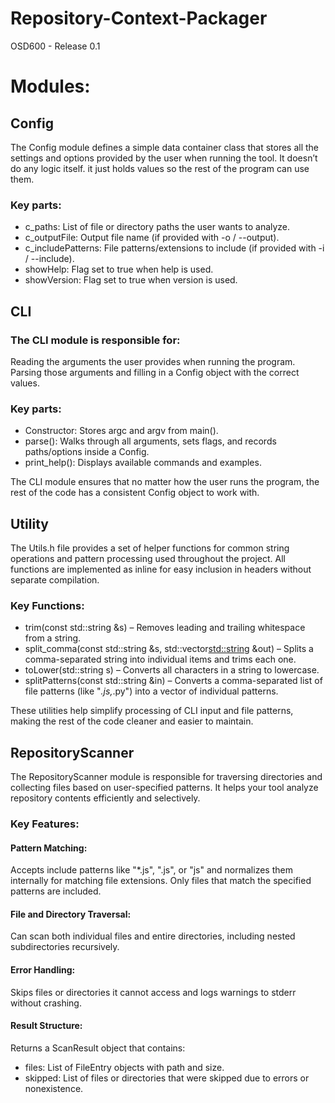 # Repository-Context-Packager
OSD600 - Release 0.1

# Modules:

## Config

The Config module defines a simple data container class that stores all the settings and options provided by the user when running the tool. It doesn’t do any logic itself. it just holds values so the rest of the program can use them.

### Key parts:
- c_paths: List of file or directory paths the user wants to analyze.
- c_outputFile: Output file name (if provided with -o / --output).
- c_includePatterns: File patterns/extensions to include (if provided with -i / --include).
- showHelp: Flag set to true when help is used.
- showVersion: Flag set to true when version is used.

## CLI

### The CLI module is responsible for:
Reading the arguments the user provides when running the program.
Parsing those arguments and filling in a Config object with the correct values.

### Key parts:
- Constructor: Stores argc and argv from main().
- parse(): Walks through all arguments, sets flags, and records paths/options inside a Config.
- print_help(): Displays available commands and examples.

The CLI module ensures that no matter how the user runs the program, the rest of the code has a consistent Config object to work with.

## Utility

The Utils.h file provides a set of helper functions for common string operations and pattern processing used throughout the project. All functions are implemented as inline for easy inclusion in headers without separate compilation.

### Key Functions:
- trim(const std::string &s) – Removes leading and trailing whitespace from a string.
- split_comma(const std::string &s, std::vector<std::string> &out) – Splits a comma-separated string into individual items and trims each one.
- toLower(std::string s) – Converts all characters in a string to lowercase.
- splitPatterns(const std::string &in) – Converts a comma-separated list of file patterns (like "*.js,*.py") into a vector of individual patterns.

These utilities help simplify processing of CLI input and file patterns, making the rest of the code cleaner and easier to maintain.

## RepositoryScanner

The RepositoryScanner module is responsible for traversing directories and collecting files based on user-specified patterns. It helps your tool analyze repository contents efficiently and selectively.

### Key Features:

#### Pattern Matching:
Accepts include patterns like "*.js", ".js", or "js" and normalizes them internally for matching file extensions. Only files that match the specified patterns are included.

#### File and Directory Traversal:
Can scan both individual files and entire directories, including nested subdirectories recursively.

#### Error Handling:
Skips files or directories it cannot access and logs warnings to stderr without crashing.

#### Result Structure:
Returns a ScanResult object that contains:
- files: List of FileEntry objects with path and size.
- skipped: List of files or directories that were skipped due to errors or nonexistence.